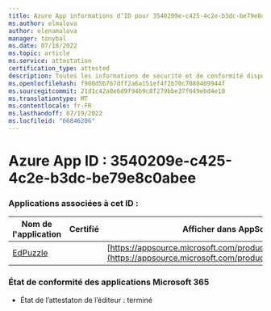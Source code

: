 ```yaml
---
title: Azure App informations d’ID pour 3540209e-c425-4c2e-b3dc-be79e8c0abee
ms.author: elmalova
author: elenamalova
manager: tonybal
ms.date: 07/18/2022
ms.topic: article
ms.service: attestation
certification_type: attested
description: Toutes les informations de sécurité et de conformité disponibles pour 3540209e-c425-4c2e-b3dc-be79e8c0abee.
ms.openlocfilehash: f900d5b767dff2a6a151ef4f2b70c7080409944f
ms.sourcegitcommit: 21d1c42a8e6d9f94b9c8f279bbe37f649ebd4e10
ms.translationtype: MT
ms.contentlocale: fr-FR
ms.lasthandoff: 07/19/2022
ms.locfileid: "66846206"
---
```

# <a name="azure-app-id-3540209e-c425-4c2e-b3dc-be79e8c0abee"></a>Azure App ID : 3540209e-c425-4c2e-b3dc-be79e8c0abee


### <a name="apps-associated-with-this-id"></a>Applications associées à cet ID :
| **Nom de l'application** | **Certifié** | **Afficher dans AppSource** |
|--------------|---------------|-----------------------|
| [EdPuzzle](../forward/WA200003736.md) |  | [https://appsource.microsoft.com/product/office/WA200003736](https://appsource.microsoft.com/product/office/WA200003736) |

### <a name="microsoft-365-app-compliance-status"></a>État de conformité des applications Microsoft 365
- État de l’attestaton de l’éditeur : terminé
